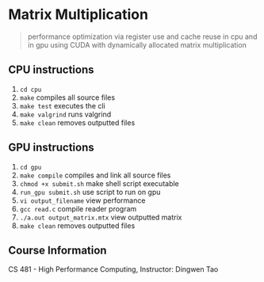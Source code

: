 <!-- @format -->

# Matrix Multiplication

> performance optimization via register use and cache reuse in cpu and in gpu using CUDA with dynamically allocated matrix multiplication

## CPU instructions

1. `cd cpu`
2. `make` compiles all source files
3. `make test` executes the cli
4. `make valgrind` runs valgrind
5. `make clean` removes outputted files

## GPU instructions

1. `cd gpu`
2. `make compile` compiles and link all source files
3. `chmod +x submit.sh` make shell script executable
4. `run_gpu submit.sh` use script to run on gpu
5. `vi output_filename` view performance
6. `gcc read.c` compile reader program
7. `./a.out output_matrix.mtx` view outputted matrix
8. `make clean` removes outputted files

## Course Information

CS 481 - High Performance Computing, Instructor: Dingwen Tao
